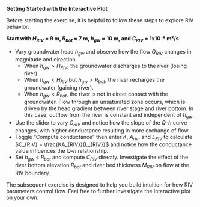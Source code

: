 **Getting Started with the Interactive Plot**

Before starting the exercise, it is helpful to follow these steps to explore RIV behavior:

**Start with $H_{RIV}$ = 9 m, $R_{bot}$ = 7 m, $h_{gw}$ = 10 m, and $C_{RIV}$ = 1x10⁻² m²/s**
* Vary groundwater head $h_{gw}$ and observe how the flow $Q_{RIV}$ changes in magnitude and direction.
    * When $h_{gw} > H_{RIV}$, the groundwater discharges to the river (losing river).
    * When $h_{gw} < H_{RIV}$ but $h_{gw} > R_{bot}$, the river recharges the groundwater (gaining river).
    * When $h_{gw} < R_{bot}$, the river is not in direct contact with the groundwater. Flow through an unsaturated zone occurs, which is driven by the head gradient between river stage and river bottom. In this case, outflow from the river is constant and independent of $h_{gw}$.
* Use the slider to vary $C_{RIV}$ and notice how the slope of the $Q$–$h$ curve changes, with higher conductance resulting in more exchange of flow.
* Toggle “Compute conductance” then enter $K$, $A_{riv}$, and $L_{RIV}$ to calculate $C_{RIV} = \frac{KA_{RIV}}{L_{RIV}}$ and notice how the conductance value influences the _Q_–_h_ relationship.
* Set $h_{gw}$ < $R_{bot}$ and compute $C_{RIV}$ directly. Investigate the effect of the river bottom elevation $R_{bot}$ and river bed thickness $M_{RIV}$ on flow at the RIV boundary.

The subsequent exercise is designed to help you build intuition for how RIV parameters control flow.  Feel free to further investigate the interactive plot on your own.